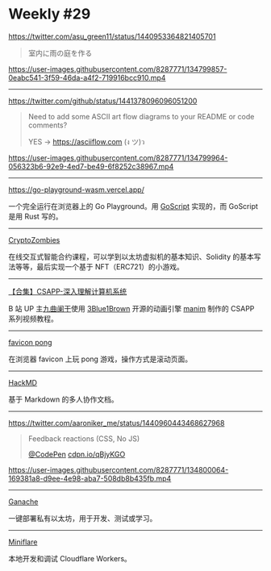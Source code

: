 # Weekly #29

https://twitter.com/asu_green11/status/1440953364821405701

> 室内に雨の庭を作る

https://user-images.githubusercontent.com/8287771/134799857-0eabc541-3f59-46da-a4f2-719916bcc910.mp4

---

https://twitter.com/github/status/1441378096096051200

> Need to add some ASCII art flow diagrams to your README or code comments?
>
> YES → https://asciiflow.com (ง ツ)ว

https://user-images.githubusercontent.com/8287771/134799964-056323b6-92e9-4ed7-be49-6f8252c38967.mp4

---

https://go-playground-wasm.vercel.app/

一个完全运行在浏览器上的 Go Playground。用 [GoScript](https://github.com/oxfeeefeee/goscript) 实现的，而 GoScript 是用 Rust 写的。

---

[CryptoZombies](https://cryptozombies.io/en/solidity)

在线交互式智能合约课程，可以学到以太坊虚拟机的基本知识、Solidity 的基本写法等等，最后实现一个基于 NFT（ERC721）的小游戏。

---

[【合集】CSAPP-深入理解计算机系统](https://www.bilibili.com/video/BV1cD4y1D7uR)

B 站 UP 主[九曲阑干](https://space.bilibili.com/354767108)使用 [3Blue1Brown](https://www.3blue1brown.com/) 开源的动画引擎 [manim](https://github.com/ManimCommunity/manim) 制作的 CSAPP 系列视频教程。

---

[favicon pong](https://favicon-pong.glitch.me/)

在浏览器 favicon 上玩 pong 游戏，操作方式是滚动页面。

---

[HackMD](https://hackmd.io/)

基于 Markdown 的多人协作文档。

---

https://twitter.com/aaroniker_me/status/1440960443468627968

> Feedback reactions (CSS, No JS)
>
> [@CodePen](https://twitter.com/CodePen) [cdpn.io/qBjyKGO](https://cdpn.io/qBjyKGO)

https://user-images.githubusercontent.com/8287771/134800064-169381a8-d9ee-4e98-aba7-508db8b435fb.mp4

---

[Ganache](https://www.trufflesuite.com/ganache)

一键部署私有以太坊，用于开发、测试或学习。

---

[Miniflare](https://github.com/cloudflare/miniflare)

本地开发和调试 Cloudflare Workers。
